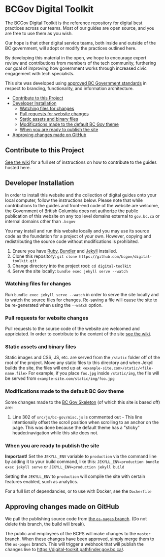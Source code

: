 # BCGov Digital Toolkit

The BCGov Digital Toolkit is the reference repository for digital best practices across our teams. Most of our guides are open source, and you are free to use them as you wish.

Our hope is that other digital service teams, both inside and outside of the BC government, will adopt or modify the practices outlined here.

By developing this material in the open, we hope to encourage expert review and contributions from members of the tech community, furthering our goal of improving how government works through increased civic engagement with tech specialists.

This site was developed using [approved BC Government standards](https://www2.gov.bc.ca/gov/content/governments/services-for-government/policies-procedures/web-content-development-guides/developers-guide/template) in respect to branding, functionality, and information architecture.

<!-- TOC -->

* [Contribute to this Project](#contribute-to-this-project)
* [Developer Installation](#developer-installation)
  * [Watching files for changes](#watching-files-for-changes)
  * [Pull requests for website changes](#pull-requests-for-website-changes)
  * [Static assets and binary files](#static-assets-and-binary-files)
  * [Modifications made to the default BC Gov theme](#modifications-made-to-the-default-bc-gov-theme)
  * [When you are ready to publish the site](#when-you-are-ready-to-publish-the-site)
* [Approving changes made on GitHub](#approving-changes-made-on-github)

<!-- /TOC -->

## Contribute to this Project

[See the wiki](https://github.com/bcgov/digital-toolkit/wiki) for a full set of instructions on how to contribute to the guides hosted here.

## Developer Installation

In order to install this website and the collection of digital guides onto your local computer, follow the instructions below. Please note that while contributions to the guides and front-end code of the website are welcome, the Government of British Columbia does not authorize the public publication of this website on any top level domains external to `gov.bc.ca` or internal domains other than `.bcgov`

You may install and run this website locally and you may use its source code as the foundation for a project of your own. However, copying and redistributing the source code without modifications is prohibited.

1.  Ensure you have [Ruby](https://www.ruby-lang.org/en/documentation/installation/), [Bundler](http://bundler.io) and [Jekyll](https://jekyllrb.com/docs/installation/) installed.
1.  Clone this repository: `git clone https://github.com/bcgov/digital-toolkit.git`
1.  Change directory into the project root: `cd digital-toolkit`
1.  Serve the site locally: `bundle exec jekyll serve --watch`

### Watching files for changes

Run `bundle exec jekyll serve --watch` in order to serve the site locally and to watch the source files for changes. Re-saving a file will cause the site to be re-generated when using the `--watch` option.

### Pull requests for website changes

Pull requests to the source code of the website are welcomed and appriciated. In order to contribute to the content of the site [see the wiki](https://github.com/bcgov/digital-toolkit/wiki).

### Static assets and binary files

Static images and CSS, JS, etc. are served from the `/static` folder off of the root of the project. Move any static files to this directory and when Jekyll builds the site, the files will end up at: `<example-site.com>/static/<file-name.file>` For example, if you place `foo.jpg` inside `/static/img`, the file will be served from `example-site.com/static/img/foo.jpg`

### Modifications made to the default BC Gov theme

Some changes made to the [BC Gov Skeleton](https://github.com/bcgov/Gov-2.0-Bootstrap-Skeleton) (of which this site is based off) are:

1.  Line 302 of `src/js/bc-gov/misc.js` is commented out - This line intentionally offset the scroll position when scrolling to an anchor on the page. This was done because the default theme has a "sticky" header/navigation while this site does not.

### When you are ready to publish the site

**Important!** Set the `JEKYLL_ENV` variable to `production` via the command line by adding it to your build command, like this: `JEKYLL_ENV=production bundle exec jekyll serve` or `JEKYLL_ENV=production jekyll build`

Setting the `JEKYLL_ENV` to `production` will compile the site with certain features enabled, such as analytics.

For a full list of dependancies, or to use with Docker, see the `Dockerfile`

## Approving changes made on GitHub

We pull the publishing source code from [the `os-pages` branch](https://github.com/bcgov/digital-toolkit/tree/os-pages). (Do not delete this branch, the build will break).

The public and employees of the BCPS will make changes to the `master` branch. When these changes have been approved, simply merge them to the `os-pages` branch. This will trigger a webhook that will publish the changes live to <https://digital-toolkit.pathfinder.gov.bc.ca/>.
